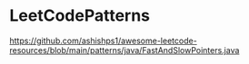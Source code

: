 # LeetCodePatterns


https://github.com/ashishps1/awesome-leetcode-resources/blob/main/patterns/java/FastAndSlowPointers.java

